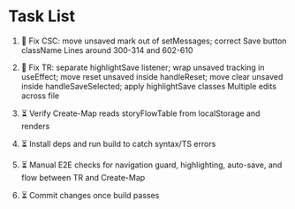 # Task List

1. 🔄 Fix CSC: move unsaved mark out of setMessages; correct Save button className
Lines around 300-314 and 602-610
2. 🔄 Fix TR: separate highlightSave listener; wrap unsaved tracking in useEffect; move reset unsaved inside handleReset; move clear unsaved inside handleSaveSelected; apply highlightSave classes
Multiple edits across file
3. ⏳ Verify Create-Map reads storyFlowTable from localStorage and renders

4. ⏳ Install deps and run build to catch syntax/TS errors

5. ⏳ Manual E2E checks for navigation guard, highlighting, auto-save, and flow between TR and Create-Map

6. ⏳ Commit changes once build passes


